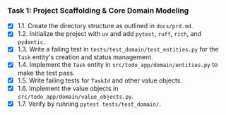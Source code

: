 ### Task 1: Project Scaffolding & Core Domain Modeling

- [x] 1.1. Create the directory structure as outlined in `docs/prd.md`.
- [x] 1.2. Initialize the project with `uv` and add `pytest`, `ruff`, `rich`, and `pydantic`.
- [x] 1.3. Write a failing test in `tests/test_domain/test_entities.py` for the `Task` entity's creation and status management.
- [x] 1.4. Implement the `Task` entity in `src/todo_app/domain/entities.py` to make the test pass.
- [x] 1.5. Write failing tests for `TaskId` and other value objects.
- [x] 1.6. Implement the value objects in `src/todo_app/domain/value_objects.py`.
- [x] 1.7. Verify by running `pytest tests/test_domain/`.
